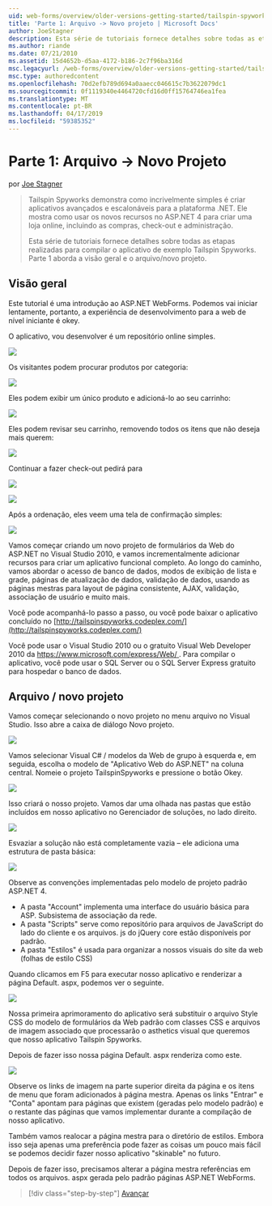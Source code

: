 ```yaml
---
uid: web-forms/overview/older-versions-getting-started/tailspin-spyworks/tailspin-spyworks-part-1
title: 'Parte 1: Arquivo -> Novo projeto | Microsoft Docs'
author: JoeStagner
description: Esta série de tutoriais fornece detalhes sobre todas as etapas realizadas para compilar o aplicativo de exemplo Tailspin Spyworks. Parte 1 aborda a visão geral e o arquivo/novo projeto.
ms.author: riande
ms.date: 07/21/2010
ms.assetid: 15d4652b-d5aa-4172-b186-2c7f96ba316d
msc.legacyurl: /web-forms/overview/older-versions-getting-started/tailspin-spyworks/tailspin-spyworks-part-1
msc.type: authoredcontent
ms.openlocfilehash: 70d2efb789d694a0aaecc046615c7b3622079dc1
ms.sourcegitcommit: 0f1119340e4464720cfd16d0ff15764746ea1fea
ms.translationtype: MT
ms.contentlocale: pt-BR
ms.lasthandoff: 04/17/2019
ms.locfileid: "59385352"
---
```

# <a name="part-1-file--new-project"></a>Parte 1: Arquivo -> Novo Projeto

por [Joe Stagner](https://github.com/JoeStagner)

> Tailspin Spyworks demonstra como incrivelmente simples é criar aplicativos avançados e escalonáveis para a plataforma .NET. Ele mostra como usar os novos recursos no ASP.NET 4 para criar uma loja online, incluindo as compras, check-out e administração.
> 
> Esta série de tutoriais fornece detalhes sobre todas as etapas realizadas para compilar o aplicativo de exemplo Tailspin Spyworks. Parte 1 aborda a visão geral e o arquivo/novo projeto.


## <a id="_Toc260221666"></a>  Visão geral

Este tutorial é uma introdução ao ASP.NET WebForms. Podemos vai iniciar lentamente, portanto, a experiência de desenvolvimento para a web de nível iniciante é okey.

O aplicativo, vou desenvolver é um repositório online simples.

![](tailspin-spyworks-part-1/_static/image1.jpg)


Os visitantes podem procurar produtos por categoria:

![](tailspin-spyworks-part-1/_static/image2.jpg)

Eles podem exibir um único produto e adicioná-lo ao seu carrinho:

![](tailspin-spyworks-part-1/_static/image3.jpg)

Eles podem revisar seu carrinho, removendo todos os itens que não deseja mais querem:

![](tailspin-spyworks-part-1/_static/image4.jpg)

Continuar a fazer check-out pedirá para

![](tailspin-spyworks-part-1/_static/image5.jpg)

![](tailspin-spyworks-part-1/_static/image6.jpg)

Após a ordenação, eles veem uma tela de confirmação simples:

![](tailspin-spyworks-part-1/_static/image7.jpg)


Vamos começar criando um novo projeto de formulários da Web do ASP.NET no Visual Studio 2010, e vamos incrementalmente adicionar recursos para criar um aplicativo funcional completo. Ao longo do caminho, vamos abordar o acesso de banco de dados, modos de exibição de lista e grade, páginas de atualização de dados, validação de dados, usando as páginas mestras para layout de página consistente, AJAX, validação, associação de usuário e muito mais.

Você pode acompanhá-lo passo a passo, ou você pode baixar o aplicativo concluído no [http://tailspinspyworks.codeplex.com/](http://tailspinspyworks.codeplex.com/)

Você pode usar o Visual Studio 2010 ou o gratuito Visual Web Developer 2010 da [ https://www.microsoft.com/express/Web/ ](https://www.microsoft.com/express/Web/). Para compilar o aplicativo, você pode usar o SQL Server ou o SQL Server Express gratuito para hospedar o banco de dados.

## <a id="_Toc260221667"></a>  Arquivo / novo projeto

Vamos começar selecionando o novo projeto no menu arquivo no Visual Studio. Isso abre a caixa de diálogo Novo projeto.

![](tailspin-spyworks-part-1/_static/image8.jpg)

Vamos selecionar Visual C# / modelos da Web de grupo à esquerda e, em seguida, escolha o modelo de "Aplicativo Web do ASP.NET" na coluna central. Nomeie o projeto TailspinSpyworks e pressione o botão Okey.

![](tailspin-spyworks-part-1/_static/image9.jpg)

Isso criará o nosso projeto. Vamos dar uma olhada nas pastas que estão incluídos em nosso aplicativo no Gerenciador de soluções, no lado direito.

![](tailspin-spyworks-part-1/_static/image10.jpg)

Esvaziar a solução não está completamente vazia – ele adiciona uma estrutura de pasta básica:

![](tailspin-spyworks-part-1/_static/image1.png)

Observe as convenções implementadas pelo modelo de projeto padrão ASP.NET 4.

- A pasta "Account" implementa uma interface do usuário básica para ASP. Subsistema de associação da rede.
- A pasta "Scripts" serve como repositório para arquivos de JavaScript do lado do cliente e os arquivos. js do jQuery core estão disponíveis por padrão.
- A pasta "Estilos" é usada para organizar a nossos visuais do site da web (folhas de estilo CSS)

Quando clicamos em F5 para executar nosso aplicativo e renderizar a página Default. aspx, podemos ver o seguinte.

![](tailspin-spyworks-part-1/_static/image11.jpg)

Nossa primeira aprimoramento do aplicativo será substituir o arquivo Style CSS do modelo de formulários da Web padrão com classes CSS e arquivos de imagem associado que processarão o asthetics visual que queremos que nosso aplicativo Tailspin Spyworks.

Depois de fazer isso nossa página Default. aspx renderiza como este.

![](tailspin-spyworks-part-1/_static/image12.jpg)

Observe os links de imagem na parte superior direita da página e os itens de menu que foram adicionados à página mestra. Apenas os links "Entrar" e "Conta" apontam para páginas que existem (geradas pelo modelo padrão) e o restante das páginas que vamos implementar durante a compilação de nosso aplicativo.

Também vamos realocar a página mestra para o diretório de estilos. Embora isso seja apenas uma preferência pode fazer as coisas um pouco mais fácil se podemos decidir fazer nosso aplicativo "skinable" no futuro.

Depois de fazer isso, precisamos alterar a página mestra referências em todos os arquivos. aspx gerada pelo padrão páginas ASP.NET WebForms.

> [!div class="step-by-step"]
> [Avançar](tailspin-spyworks-part-2.md)
